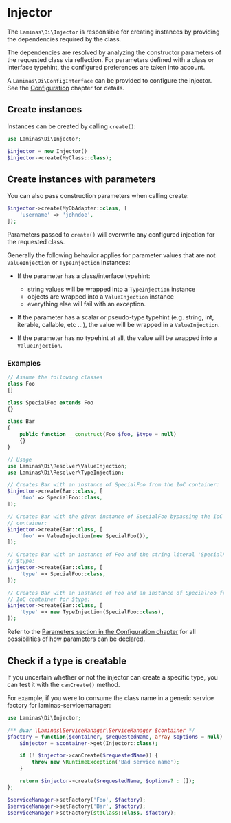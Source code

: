 # Injector

The `Laminas\Di\Injector` is responsible for creating instances by providing the
dependencies required by the class.

The dependencies are resolved by analyzing the constructor parameters of the
requested class via reflection. For parameters defined with a class or interface
typehint, the configured preferences are taken into account.

A `Laminas\Di\ConfigInterface` can be provided to configure the injector.
See the [Configuration](config.md) chapter for details.

## Create instances

Instances can be created by calling `create()`:

```php
use Laminas\Di\Injector;

$injector = new Injector()
$injector->create(MyClass::class);
```

## Create instances with parameters

You can also pass construction parameters when calling create:

```php
$injector->create(MyDbAdapter::class, [
    'username' => 'johndoe',
]);
```

Parameters passed to `create()` will overwrite any configured injection for the
requested class.

Generally the following behavior applies for parameter values that are not
`ValueInjection` or `TypeInjection` instances:

- If the parameter has a class/interface typehint:
  - string values will be wrapped into a `TypeInjection` instance
  - objects are wrapped into a `ValueInjection` instance
  - everything else will fail with an exception.

- If the parameter has a scalar or pseudo-type typehint (e.g. string, int,
  iterable, callable, etc ...), the value will be wrapped in a `ValueInjection`.

- If the parameter has no typehint at all, the value will be wrapped into a
  `ValueInjection`.

### Examples

```php
// Assume the following classes
class Foo
{}

class SpecialFoo extends Foo
{}

class Bar
{
    public function __construct(Foo $foo, $type = null)
    {}
}

// Usage
use Laminas\Di\Resolver\ValueInjection;
use Laminas\Di\Resolver\TypeInjection;

// Creates Bar with an instance of SpecialFoo from the IoC container:
$injector->create(Bar::class, [
    'foo' => SpecialFoo::class,
]);

// Creates Bar with the given instance of SpecialFoo bypassing the IoC
// container:
$injector->create(Bar::class, [
    'foo' => ValueInjection(new SpecialFoo()),
]);

// Creates Bar with an instance of Foo and the string literal 'SpecialFoo' for
// $type:
$injector->create(Bar::class, [
    'type' => SpecialFoo::class,
]);

// Creates Bar with an instance of Foo and an instance of SpecialFoo from the
// IoC container for $type:
$injector->create(Bar::class, [
    'type' => new TypeInjection(SpecialFoo::class),
]);
```

Refer to the [Parameters section in the Configuration chapter](config.md#parameters)
for all possibilities of how parameters can be declared.

## Check if a type is creatable

If you uncertain whether or not the injector can create a specific type, you can
test it with the `canCreate()` method.

For example, if you were to consume the class name in a generic service factory
for laminas-servicemanager:

```php
use Laminas\Di\Injector;

/** @var \Laminas\ServiceManager\ServiceManager $container */
$factory = function($container, $requestedName, array $options = null) {
    $injector = $container->get(Injector::class);

    if (! $injector->canCreate($requestedName)) {
        throw new \RuntimeException('Bad service name');
    }

    return $injector->create($requestedName, $options? : []);
};

$serviceManager->setFactory('Foo', $factory);
$serviceManager->setFactory('Bar', $factory);
$serviceManager->setFactory(stdClass::class, $factory);
```
